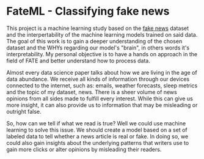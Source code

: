 # FateML - Classifying fake news

This project is a machine learning study based on the [fake news](https://www.kaggle.com/datasets/algord/fake-news/code) dataset and the interpertability of the machine learning models trained on said data. The goal of this work is to gain a deeper understanding of the chosen dataset and the WHYs regarding our model's "brain", in others words it's interpretability. My personal objective is to have a hands on approach in the field of FATE and better understand how to process data. 

Almost every data science paper talks about how we are living in the age of data abundance. We receive all kinds of information through our devices connected to the internet, such as: emails, weather forecasts, sleep metrics and the topic of my dataset, news. There is a sheer volume of news opinions from all sides made to fulfill every interest. While this can give us more insight, it can also provide us to information that may be misleading or outright false.

So, how can we tell if what we read is true? Well we could use machine learning to solve this issue. We should create a model based on a set of labeled data to tell whether a news article is real or fake. In doing so, we could also gain insights about the underlying patterns that writers use to gain more clicks or alter opinions by misleading their readers.